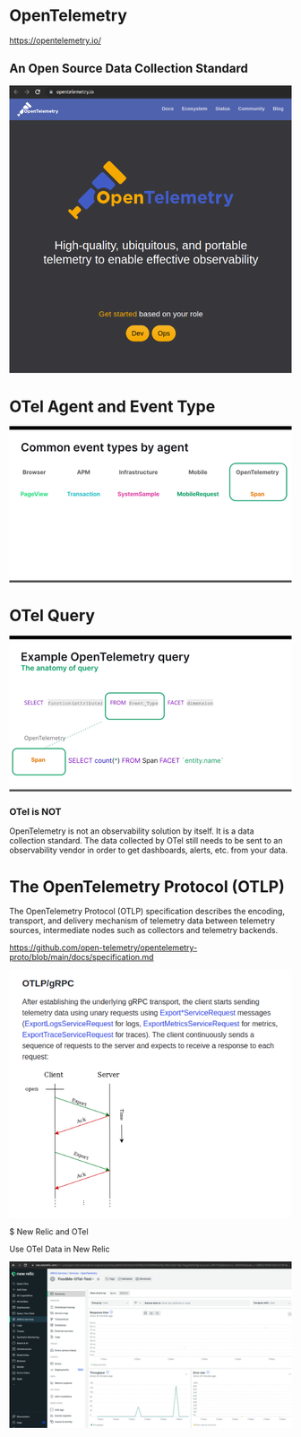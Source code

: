 # OpenTelemetry

https://opentelemetry.io/

## An Open Source Data Collection Standard

![](opentelemetry.png)

# OTel Agent and Event Type

![](event-types.png)

# OTel Query

![](otel-query.png)

### OTel is NOT

OpenTelemetry is not an observability solution by itself. It is a data collection standard. The data collected by OTel still needs to be sent to an observability vendor in order to get dashboards, alerts, etc. from your data.

# The OpenTelemetry Protocol (OTLP)

The OpenTelemetry Protocol (OTLP) specification describes the encoding, transport, and delivery mechanism of telemetry data between telemetry sources, intermediate nodes such as collectors and telemetry backends.

https://github.com/open-telemetry/opentelemetry-proto/blob/main/docs/specification.md

![](gRPC.png)

$ New Relic and OTel

Use OTel Data in New Relic

![](otel-data.png)